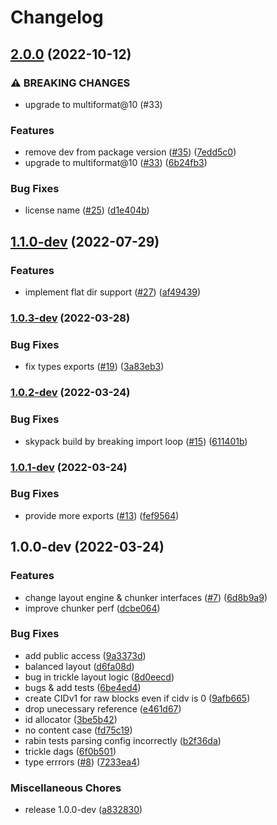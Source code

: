# Changelog

## [2.0.0](https://github.com/ipld/js-unixfs/compare/v1.1.0-dev...v2.0.0) (2022-10-12)


### ⚠ BREAKING CHANGES

* upgrade to multiformat@10 (#33)

### Features

* remove dev from package version ([#35](https://github.com/ipld/js-unixfs/issues/35)) ([7edd5c0](https://github.com/ipld/js-unixfs/commit/7edd5c03684b5c971423bfd85c8d4e00f5cd8fbb))
* upgrade to multiformat@10 ([#33](https://github.com/ipld/js-unixfs/issues/33)) ([6b24fb3](https://github.com/ipld/js-unixfs/commit/6b24fb36e9bb2d14ef6a54d4101792348fc2bb5a))


### Bug Fixes

* license name ([#25](https://github.com/ipld/js-unixfs/issues/25)) ([d1e404b](https://github.com/ipld/js-unixfs/commit/d1e404bb46db6aa5a155999c7abdd6de0fed1a47))

## [1.1.0-dev](https://github.com/ipld/js-unixfs/compare/v1.0.3-dev...v1.1.0-dev) (2022-07-29)


### Features

* implement flat dir support ([#27](https://github.com/ipld/js-unixfs/issues/27)) ([af49439](https://github.com/ipld/js-unixfs/commit/af494397b5f93782a0e30fd7bccc7117c2e96e07))

### [1.0.3-dev](https://github.com/ipld/js-unixfs/compare/v1.0.2-dev...v1.0.3-dev) (2022-03-28)


### Bug Fixes

* fix types exports ([#19](https://github.com/ipld/js-unixfs/issues/19)) ([3a83eb3](https://github.com/ipld/js-unixfs/commit/3a83eb36745e64dc39672ba5bd40b24faedd77e4))

### [1.0.2-dev](https://github.com/ipld/js-unixfs/compare/v1.0.1-dev...v1.0.2-dev) (2022-03-24)


### Bug Fixes

* skypack build by breaking import loop ([#15](https://github.com/ipld/js-unixfs/issues/15)) ([611401b](https://github.com/ipld/js-unixfs/commit/611401b467aad2db969b19e0dc84eeeefcfaa9d2))

### [1.0.1-dev](https://github.com/ipld/js-unixfs/compare/v1.0.0-dev...v1.0.1-dev) (2022-03-24)


### Bug Fixes

* provide more exports ([#13](https://github.com/ipld/js-unixfs/issues/13)) ([fef9564](https://github.com/ipld/js-unixfs/commit/fef95647f56bf9825e36dfc225c6bca8336ce308))

## 1.0.0-dev (2022-03-24)


### Features

* change layout engine & chunker interfaces ([#7](https://github.com/ipld/js-unixfs/issues/7)) ([6d8b9a9](https://github.com/ipld/js-unixfs/commit/6d8b9a94b31955bddbce91883736ee6a6f519610))
* improve chunker perf ([dcbe064](https://github.com/ipld/js-unixfs/commit/dcbe0641cdcf5ef8c1a0a78b2a31b3584c474648))


### Bug Fixes

* add public access ([9a3373d](https://github.com/ipld/js-unixfs/commit/9a3373d760e8e050550f6baa8c91d8da7e30547f))
* balanced layout ([d6fa08d](https://github.com/ipld/js-unixfs/commit/d6fa08dca63e680c933e8fb2119afbc586714fd7))
* bug in trickle layout logic ([8d0eecd](https://github.com/ipld/js-unixfs/commit/8d0eecdf227f4467a24626630075400a9cd9d277))
* bugs & add tests ([6be4ed4](https://github.com/ipld/js-unixfs/commit/6be4ed4d69b5e39c3cf9034f98f5624f01ecfbe1))
* create CIDv1 for raw blocks even if cidv is 0 ([9afb665](https://github.com/ipld/js-unixfs/commit/9afb6653baaccf302f65b469ddc8f000b17d72e4))
* drop unecessary reference ([e461d67](https://github.com/ipld/js-unixfs/commit/e461d67463a063044466f16f699bc5cde3fab1f8))
* id allocator ([3be5b42](https://github.com/ipld/js-unixfs/commit/3be5b429d5869b13aff13019af4fa316ca12d375))
* no content case ([fd75c19](https://github.com/ipld/js-unixfs/commit/fd75c19105c497f657a46d164d143b226c4fac2c))
* rabin tests parsing config incorrectly ([b2f36da](https://github.com/ipld/js-unixfs/commit/b2f36da80930ca036a4c42f133d8a7a7264d1e83))
* trickle dags ([6f0b501](https://github.com/ipld/js-unixfs/commit/6f0b501f941a7651a62e9fdcb744547123d70add))
* type errrors ([#8](https://github.com/ipld/js-unixfs/issues/8)) ([7233ea4](https://github.com/ipld/js-unixfs/commit/7233ea43c2700aee3ea00d17696d191dda452a95))


### Miscellaneous Chores

* release 1.0.0-dev ([a832830](https://github.com/ipld/js-unixfs/commit/a832830761c099ae753ac9b7c1660c1b4c46eaeb))
